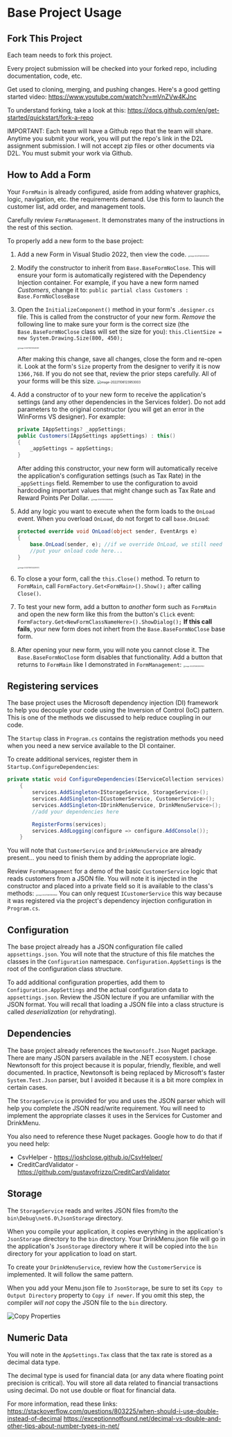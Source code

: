 # Base Project Usage

## Fork This Project

Each team needs to fork this project.

Every project submission will be checked into your forked repo, including documentation, code, etc.

Get used to cloning, merging, and pushing changes. Here's a good getting started video: https://www.youtube.com/watch?v=mVnZVw4KJnc

To understand forking, take a look at this: https://docs.github.com/en/get-started/quickstart/fork-a-repo

IMPORTANT: Each team will have a Github repo that the team will share. Anytime you submit your work, you will put the repo's link in the D2L assignment submission. I will not accept zip files or other documents via D2L. You must submit your work via Github.

## How to Add a Form

Your `FormMain` is already configured, aside from adding whatever graphics, logic, navigation, etc. the requirements demand. Use this form to launch the customer list, add order, and management tools.

Carefully review `FormManagement`. It demonstrates many of the instructions in the rest of this section.

To properly add a new form to the base project:
1. Add a new Form in Visual Studio 2022, then view the code.
    <img src="assets/README/image-20221106130107657.png" alt="image-20221106130107657" style="zoom:25%;" />

1. Modify the constructor to inherit from `Base.BaseFormNoClose`. This will ensure your form is automatically registered with the Dependency Injection container. For example, if you have a new form named *Customers*, change it to:
    `public partial class Customers : Base.FormNoCloseBase`

1. Open the `InitializeComponent()` method in your form's `.designer.cs` file. This is called from the constructor of your new form.  *Remove* the following line to make sure your form is the correct size (the `Base.BaseFormNoClose` class will set the size for you):
    `this.ClientSize = new System.Drawing.Size(800, 450);`

    <img src="assets/README/image-20221106130545961.png" alt="image-20221106130545961" style="zoom:25%;" />

    After making this change, save all changes, close the form and re-open it. Look at the form's `Size` property from the designer to verify it is now `1366,768`. If you do not see that, review the prior steps carefully. All of your forms will be this size.
    <img src="assets/README/image-20221106123953003.png" alt="image-20221106123953003" style="zoom:50%;" /> 

1. Add a constructor of to your new form to receive the application's settings (and any other dependencies in the Services folder). Do not add parameters to the original constructor (you will get an error in the WinForms VS designer). For example:
    ```c#
    private IAppSettings? _appSettings;
    public Customers(IAppSettings appSettings) : this()
    {
        _appSettings = appSettings;
    }
    ```

    After adding this constructor, your new form will automatically receive the application's configuration settings (such as Tax Rate) in the `_appSettings` field. Remember to use the configuration to avoid hardcoding important values that might change such as Tax Rate and Reward Points Per Dollar.
    <img src="assets/README/image-20221106124648246.png" alt="image-20221106124648246" style="zoom:25%;" />

1. Add any logic you want to execute when the form loads to the `OnLoad` event. When you overload `OnLoad`, do not forget to call `base.OnLoad`:

    ```c#
    protected override void OnLoad(object sender, EventArgs e)
    {
        base.OnLoad(sender, e); //if we override OnLoad, we still need to call the base OnLoad method to setup the form in a standard fashion
        //put your onload code here...
    }
    ```

    <img src="assets/README/image-20221106124229073.png" alt="image-20221106124229073" style="zoom:25%;" />

1. To close a your form, call the `this.Close()` method. To return to `FormMain`, call `FormFactory.Get<FormMain>().Show();` after calling `Close()`. 

1. To test your new form, add a button to *another* form such as `FormMain` and open the new form like this from the button's `Click` event:
    ```FormFactory.Get<NewFormClassNameHere>().ShowDialog();```
    **If this call fails**, your new form does not inhert from the `Base.BaseFormNoClose` base form.

1. After opening your new form, you will note you cannot close it. The  `Base.BaseFormNoClose` form disables that functionality. Add a button that returns to `FormMain` like I demonstrated in `FormManagement`:
    <img src="assets/README/image-20221106125107057.png" alt="image-20221106125107057" style="zoom:25%;" />

 ## Registering services

The base project uses the Microsoft dependency injection (DI) framework to help you decouple your code using the Inversion of Control (IoC) pattern. This is one of the methods we discussed to help reduce coupling in our code.

The ```Startup``` class in `Program.cs` contains the registration methods you need when you need a new service available to the DI container.

To create additional services, register them in ```Startup.ConfigureDependencies```:

```c#
private static void ConfigureDependencies(IServiceCollection services)
    {
	    services.AddSingleton<IStorageService, StorageService>();
        services.AddSingleton<ICustomerService, CustomerService>();
        services.AddSingleton<IDrinkMenuService, DrinkMenuService>();
        //add your dependencies here

        RegisterForms(services);
        services.AddLogging(configure => configure.AddConsole());
    }
```

You will note that `CustomerService` and `DrinkMenuService` are already present... you need to finish them by adding the appropriate logic.

Review `FormManagement` for a demo of the basic `CustomerService` logic that reads customers from a JSON file. You will note it is injected in the constructor and placed into a private field so it is available to the class's methods:
<img src="assets/README/image-20221106131009943.png" alt="image-20221106131009943" style="zoom:25%;" />
You can only request `ICustomerService` this way because it was registered via the project's dependency injection configuration in `Program.cs`.

## Configuration

The base project already has a JSON configuration file called `appsettings.json`. You will note that the structure of this file matches the classes in the ```Configuration``` namespace. ```Configuration.AppSettings``` is the root of the configuration class structure.

To add additional configuration properties, add them to ```Configuration.AppSettings``` and the actual configuration data to `appsettings.json`. Review the JSON lecture if you are unfamiliar with the JSON format. You will recall that loading a JSON file into a class structure is called *deserialization* (or rehydrating).

## Dependencies

The base project already references the ```Newtonsoft.Json``` Nuget package. There are many JSON parsers available in the .NET ecosystem. I chose Newtonsoft for this project because it is popular, friendly, flexible, and well documented. In practice, Newtonsoft is being replaced
by Microsoft's faster ```System.Test.Json``` parser, but I avoided it because it is a bit more complex in certain cases.

The ```StorageService``` is provided for you and uses the JSON parser which will help you complete the JSON read/write requirement. You will need to implement the appropriate classes it uses in the Services for Customer and DrinkMenu.

You also need to reference these Nuget packages. Google how to do that if you need help:

*  CsvHelper - https://joshclose.github.io/CsvHelper/
*  CreditCardValidator - https://github.com/gustavofrizzo/CreditCardValidator

## Storage

The ```StorageService``` reads and writes JSON files from/to the `bin\Debug\net6.0\JsonStorage` directory.

When you compile your application, it copies everything in the application's ```JsonStorage``` directory to the ```bin``` directory. Your DrinkMenu.json file will go in the application's ```JsonStorage``` directory where it will be copied into the ```bin``` directory for your application to load on start.

To create your ```DrinkMenuService```, review how the ```CustomerService``` is implemented. It will follow the same pattern.

When you add your Menu.json file to ```JsonStorage```, be sure to set its ```Copy to Output Directory``` property to ```Copy if newer```. If you omit this step, the compiler *will not* copy the JSON file to the ```bin``` directory.

![Copy Properties](copy_properties.png)

## Numeric Data

You will note in the ```AppSettings.Tax``` class that the tax rate is stored as a decimal data type.

The decimal type is used for financial data (or any data where floating point precision is critical). You will store all data related to financial transactions using decimal. Do not use double or float for financial data.

For more information, read these links:
https://stackoverflow.com/questions/803225/when-should-i-use-double-instead-of-decimal
https://exceptionnotfound.net/decimal-vs-double-and-other-tips-about-number-types-in-net/



